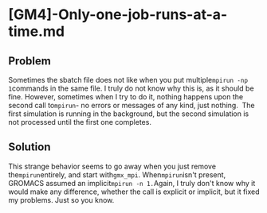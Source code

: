 # [GM4]-Only-one-job-runs-at-a-time.md
Problem
-------
Sometimes the sbatch file does not like when you put multiple`mpirun -np 1`commands in the same file. I truly do not know why this is, as it should be fine. However, sometimes when I try to do it, nothing happens upon the second call to`mpirun`\- no errors or messages of any kind, just nothing.  The first simulation is running in the background, but the second simulation is not processed until the first one completes. 

Solution
--------

This strange behavior seems to go away when you just remove the`mpirun`entirely, and start with`gmx_mpi`. When`mpirun`isn't present, GROMACS assumed an implicit`mpirun -n 1.`Again, I truly don't know why it would make any difference, whether the call is explicit or implicit, but it fixed my problems. Just so you know. 
